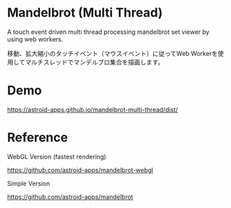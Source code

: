 # Mandelbrot (Multi Thread)
A touch event driven multi thread processing mandelbrot set viewer by using web workers.

移動、拡大縮小のタッチイベント（マウスイベント）に従ってWeb Workerを使用してマルチスレッドでマンデルブロ集合を描画します。

# Demo
https://astroid-apps.github.io/mandelbrot-multi-thread/dist/

# Reference
WebGL Version (fastest rendering)

https://github.com/astroid-apps/mandelbrot-webgl

Simple Version

https://github.com/astroid-apps/mandelbrot
